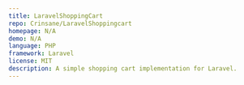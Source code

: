 ```yaml
---
title: LaravelShoppingCart
repo: Crinsane/LaravelShoppingcart
homepage: N/A
demo: N/A
language: PHP
framework: Laravel
license: MIT
description: A simple shopping cart implementation for Laravel.
---
```

